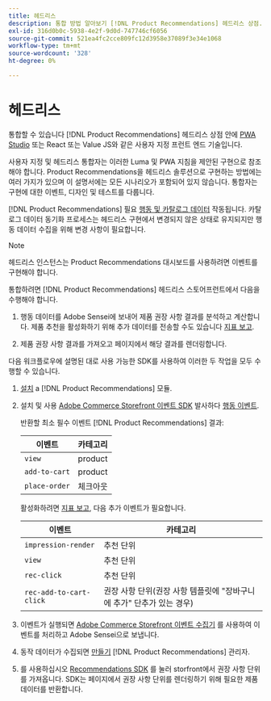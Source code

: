 ```yaml
---
title: 헤드리스
description: 통합 방법 알아보기 [!DNL Product Recommendations] 헤드리스 상점.
exl-id: 316d0b0c-5938-4e2f-9d0d-747746cf6056
source-git-commit: 521ea4fc2cce809fc12d3958e37089f3e34e1068
workflow-type: tm+mt
source-wordcount: '328'
ht-degree: 0%

---
```


# 헤드리스

통합할 수 있습니다 [!DNL Product Recommendations] 헤드리스 상점 안에 [PWA Studio](https://developer.adobe.com/commerce/pwa-studio/) 또는 React 또는 Value JS와 같은 사용자 지정 프런트 엔드 기술입니다.

사용자 지정 및 헤드리스 통합자는 이러한 Luma 및 PWA 지침을 제안된 구현으로 참조해야 합니다. Product Recommendations을 헤드리스 솔루션으로 구현하는 방법에는 여러 가지가 있으며 이 설명서에는 모든 시나리오가 포함되어 있지 않습니다. 통합자는 구현에 대한 이벤트, 디자인 및 테스트를 다룹니다.

[!DNL Product Recommendations] 필요 [행동 및 카탈로그 데이터](https://experienceleague.adobe.com/docs/commerce-merchant-services/product-recommendations/developer/development-overview.html) 작동됩니다. 카탈로그 데이터 동기화 프로세스는 헤드리스 구현에서 변경되지 않은 상태로 유지되지만 행동 데이터 수집을 위해 변경 사항이 필요합니다.

>[!NOTE]
>
>헤드리스 인스턴스는 Product Recommendations 대시보드를 사용하려면 이벤트를 구현해야 합니다.

통합하려면 [!DNL Product Recommendations] 헤드리스 스토어프런트에서 다음을 수행해야 합니다.

1. 행동 데이터를 Adobe Sensei에 보내어 제품 권장 사항 결과를 분석하고 계산합니다. 제품 추천을 활성화하기 위해 추가 데이터를 전송할 수도 있습니다 [지표 보고](workspace.md).

1. 제품 권장 사항 결과를 가져오고 페이지에서 해당 결과를 렌더링합니다.

다음 워크플로우에 설명된 대로 사용 가능한 SDK를 사용하여 이러한 두 작업을 모두 수행할 수 있습니다.

1. [설치](install-configure.md) a [!DNL Product Recommendations] 모듈.

1. 설치 및 사용 [Adobe Commerce Storefront 이벤트 SDK](https://developer.adobe.com/commerce/services/shared-services/storefront-events/sdk/) 발사하다 [행동 이벤트](https://experienceleague.adobe.com/docs/commerce-merchant-services/product-recommendations/developer/events.html).

   반환할 최소 필수 이벤트 [!DNL Product Recommendations] 결과:

   | 이벤트 | 카테고리 |
   |--- | ---|
   | `view` | product |
   | `add-to-cart` | product |
   | `place-order` | 체크아웃 |

   활성화하려면 [지표 보고](workspace.md), 다음 추가 이벤트가 필요합니다.

   | 이벤트 | 카테고리 |
   |--- | ---|
   | `impression-render` | 추천 단위 |
   | `view` | 추천 단위 |
   | `rec-click` | 추천 단위 |
   | `rec-add-to-cart-click` | 권장 사항 단위(권장 사항 템플릿에 &quot;장바구니에 추가&quot; 단추가 있는 경우) |

1. 이벤트가 실행되면 [Adobe Commerce Storefront 이벤트 수집기](https://developer.adobe.com/commerce/services/shared-services/storefront-events/collector/) 를 사용하여 이벤트를 처리하고 Adobe Sensei으로 보냅니다.

1. 동작 데이터가 수집되면 [만들기](create.md) [!DNL Product Recommendations] 관리자.

1. 를 사용하십시오 [Recommendations SDK](https://developer.adobe.com/commerce/services/product-recommendations/) 를 눌러 storfront에서 권장 사항 단위를 가져옵니다. SDK는 페이지에서 권장 사항 단위를 렌더링하기 위해 필요한 제품 데이터를 반환합니다.
